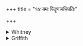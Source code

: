 +++
title = "१४ यमः पितॄणामधिपतिः"

+++

<details><summary>Whitney</summary>

### Translation
14. Yama is overlord of the Fathers; let him etc. etc.

### Notes
This item is number 19 in Ppp.; but in śśS. it is wanting; and in TS.  
Yama is set over the earth. Here, again, the reading *pitreṇā́m* is found  
in one ms. (Bp.). Additional items in TS. are *bṛ́haspátir bráhmaṇaḥ,  
mitráḥ satyā́nām* (śśS. the same), *samudráḥ srotyā́nām, ánnaṁ  
sā́ṁrājyānām, tváṣṭā rūpā́ṇām* (śśS. *tv. samidhāṁ rūpāṇām*); śśS. has  
only those already given.
</details>

<details><summary>Griffith</summary>

May Yama, Regent of the Fathers, save me.
</details>
